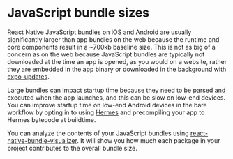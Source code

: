 # JavaScript bundle sizes

React Native JavaScript bundles on iOS and Android are usually significantly larger than app bundles on the web because the runtime and core components result in a ~700kb baseline size. This is not as big of a concern as on the web because JavaScript bundles are typically not downloaded at the time an app is opened, as you would on a website, rather they are embedded in the app binary or downloaded in the background with [expo-updates](https://docs.expo.io/versions/latest/sdk/updates/).

Large bundles can impact startup time because they need to be parsed and executed when the app launches, and this can be slow on low-end devices. You can improve startup time on low-end Android devices in the bare workflow by opting in to using [Hermes](https://hermesengine.dev/) and precompiling your app to Hermes bytecode at buildtime.

You can analyze the contents of your JavaScript bundles using [react-native-bundle-visualizer](https://github.com/IjzerenHein/react-native-bundle-visualizer). It will show you how much each package in your project contributes to the overall bundle size.
